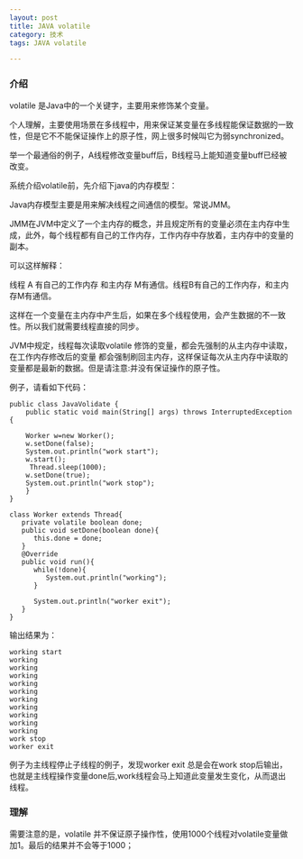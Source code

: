 ```yaml
---
layout: post
title: JAVA volatile 
category: 技术
tags: JAVA volatile 

---
```


### 介绍

volatile  是Java中的一个关键字，主要用来修饰某个变量。

个人理解，主要使用场景在多线程中，用来保证某变量在多线程能保证数据的一致性，但是它不不能保证操作上的原子性，网上很多时候叫它为弱synchronized。

举一个最通俗的例子，A线程修改变量buff后，B线程马上能知道变量buff已经被改变。

系统介绍volatile前，先介绍下java的内存模型：

Java内存模型主要是用来解决线程之间通信的模型。常说JMM。

JMM在JVM中定义了一个主内存的概念，并且规定所有的变量必须在主内存中生成，此外，每个线程都有自己的工作内存，工作内存中存放着，主内存中的变量的副本。

可以这样解释：

线程 A   有自己的工作内存 和主内存 M有通信。线程B有自己的工作内存，和主内存M有通信。


这样在一个变量在主内存中产生后，如果在多个线程使用，会产生数据的不一致性。所以我们就需要线程直接的同步。

JVM中规定，线程每次读取volatile 修饰的变量，都会先强制的从主内存中读取，在工作内存修改后的变量
都会强制刷回主内存，这样保证每次从主内存中读取的变量都是最新的数据。但是请注意:并没有保证操作的原子性。

例子，请看如下代码：
	
	public class JavaVolidate {
		public static void main(String[] args) throws InterruptedException {
	
		Worker w=new Worker();
		w.setDone(false);
		System.out.println("work start");
		w.start();
		 Thread.sleep(1000);
	    w.setDone(true);
		System.out.println("work stop");
	   	}
	}

	class Worker extends Thread{  
	   private volatile boolean done;  
	   public void setDone(boolean done){  
	      this.done = done;  
	   }  
	   @Override
	   public void run(){  
	      while(!done){  
	         System.out.println("working");  
	      }  
	      
	      System.out.println("worker exit");
	   }  
	}  


输出结果为：

	working start
	working
	working
	working
	working
	working
	working
	working
	working
	working
	working
	work stop
	worker exit

例子为主线程停止子线程的例子，发现worker exit 总是会在work stop后输出，也就是主线程操作变量done后,work线程会马上知道此变量发生变化，从而退出线程。


### 理解
需要注意的是，volatile 并不保证原子操作性，使用1000个线程对volatile变量做加1。最后的结果并不会等于1000；
